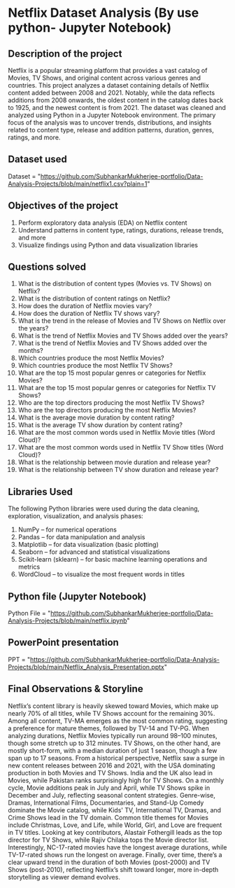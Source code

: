 # Netflix Dataset Analysis (By use python- Jupyter Notebook)

## Description of the project 
Netflix is a popular streaming platform that provides a vast catalog of Movies, TV Shows, and original content across various genres and countries. This project analyzes a dataset containing details of Netflix content added between 2008 and 2021. Notably, while the data reflects additions from 2008 onwards, the oldest content in the catalog dates back to 1925, and the newest content is from 2021. The dataset was cleaned and analyzed using Python in a Jupyter Notebook environment. The primary focus of the analysis was to uncover trends, distributions, and insights related to content type, release and addition patterns, duration, genres, ratings, and more.

## Dataset used
Dataset = "https://github.com/SubhankarMukherjee-portfolio/Data-Analysis-Projects/blob/main/netflix1.csv?plain=1"

## Objectives of the project 
 1) Perform exploratory data analysis (EDA) on Netflix content
 2) Understand patterns in content type, ratings, durations, release trends, and more
 3) Visualize findings using Python and data visualization libraries

 ## Questions solved
1) What is the distribution of content types (Movies vs. TV Shows) on Netflix?
2) What is the distribution of content ratings on Netflix?
3) How does the duration of Netflix movies vary?
4) How does the duration of Netflix TV shows vary?
5) What is the trend in the release of Movies and TV Shows on Netflix over the years?
6) What is the trend of Netflix Movies and TV Shows added over the years?
7) What is the trend of Netflix Movies and TV Shows added over the months?
8) Which countries produce the most Netflix Movies?
9) Which countries produce the most Netflix TV Shows?
10) What are the top 15 most popular genres or categories for Netflix Movies?
11) What are the top 15 most popular genres or categories for Netflix TV Shows?
12) Who are the top directors producing the most Netflix TV Shows?
13) Who are the top directors producing the most Netflix Movies?
14) What is the average movie duration by content rating?
15) What is the average TV show duration by content rating?
16) What are the most common words used in Netflix Movie titles (Word Cloud)?
17) What are the most common words used in Netflix TV Show titles (Word Cloud)?
18) What is the relationship between movie duration and release year?
19) What is the relationship between TV show duration and release year?

## Libraries Used
The following Python libraries were used during the data cleaning, exploration, visualization, and analysis phases:
1) NumPy – for numerical operations
2) Pandas – for data manipulation and analysis
3) Matplotlib – for data visualization (basic plotting)
4) Seaborn – for advanced and statistical visualizations
5) Scikit-learn (sklearn) – for basic machine learning operations and metrics
6) WordCloud – to visualize the most frequent words in titles



## Python file (Jupyter Notebook)
Python File  = "https://github.com/SubhankarMukherjee-portfolio/Data-Analysis-Projects/blob/main/netflix.ipynb"

## PowerPoint presentation

PPT = "https://github.com/SubhankarMukherjee-portfolio/Data-Analysis-Projects/blob/main/Netflix_Analysis_Presentation.pptx"


## Final Observations & Storyline
Netflix’s content library is heavily skewed toward Movies, which make up nearly 70% of all titles, while TV Shows account for the remaining 30%. Among all content, TV-MA emerges as the most common rating, suggesting a preference for mature themes, followed by TV-14 and TV-PG.
When analyzing durations, Netflix Movies typically run around 98–100 minutes, though some stretch up to 312 minutes. TV Shows, on the other hand, are mostly short-form, with a median duration of just 1 season, though a few span up to 17 seasons.
From a historical perspective, Netflix saw a surge in new content releases between 2016 and 2021, with the USA dominating production in both Movies and TV Shows. India and the UK also lead in Movies, while Pakistan ranks surprisingly high for TV Shows. On a monthly cycle, Movie additions peak in July and April, while TV Shows spike in December and July, reflecting seasonal content strategies.
Genre-wise, Dramas, International Films, Documentaries, and Stand-Up Comedy dominate the Movie catalog, while Kids' TV, International TV, Dramas, and Crime Shows lead in the TV domain. Common title themes for Movies include Christmas, Love, and Life, while World, Girl, and Love are frequent in TV titles.
Looking at key contributors, Alastair Fothergill leads as the top director for TV Shows, while Rajiv Chilaka tops the Movie director list. Interestingly, NC-17-rated movies have the longest average durations, while TV-17-rated shows run the longest on average.
Finally, over time, there’s a clear upward trend in the duration of both Movies (post-2000) and TV Shows (post-2010), reflecting Netflix’s shift toward longer, more in-depth storytelling as viewer demand evolves.




